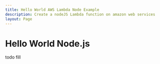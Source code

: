 ```yaml
---
title: Hello World AWS Lambda Node Example
description: Create a nodeJS Lambda function on amazon web services
layout: Page
---
```


# Hello World Node.js

todo fill
